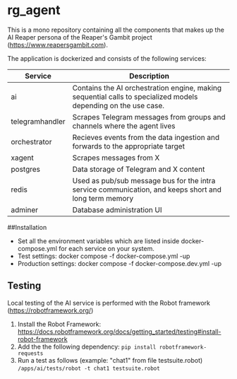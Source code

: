 # rg_agent

This is a mono repository containing all the components that makes up the AI Reaper persona of the Reaper's Gambit project (https://www.reapersgambit.com).

The application is dockerized and consists of the following services:

| Service  | Description  |
| ------------ | ------------ |
|  ai | Contains the AI orchestration engine, making sequential calls to specialized models depending on the use case.  |
|  telegramhandler | Scrapes Telegram messages from groups and channels where the agent lives  |
|  orchestrator | Recieves events from the data ingestion and forwards to the appropriate target  |
|  xagent | Scrapes messages from X  |
|  postgres | Data storage of Telegram and X content   |
|  redis | Used as pub/sub message bus for the intra service communication, and keeps short and long term memory  |
|  adminer |  Database administration UI |

##Installation
- Set all the environment variables which are listed inside docker-compose.yml for each service on your system.
- Test settings: docker compose -f docker-compose.yml -up
- Production settings: docker compose -f docker-compose.dev.yml -up


## Testing
Local testing of the AI service is performed with the Robot framework (https://robotframework.org/) 

1. Install the Robot Framework: https://docs.robotframework.org/docs/getting_started/testing#install-robot-framework
2. Add the the following dependency:
``pip install robotframework-requests``
3. Run a test as follows (example: "chat1" from file testsuite.robot)
`/apps/ai/tests/robot -t chat1 testsuite.robot`